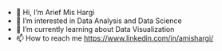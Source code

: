 - 👋 Hi, I’m Arief Mis Hargi
- 👀 I’m interested in Data Analysis and Data Science
- 🌱 I’m currently learning about Data Visualization
- 📫 How to reach me https://www.linkedin.com/in/amishargi/

<!---
amishargi/amishargi is a ✨ special ✨ repository because its `README.md` (this file) appears on your GitHub profile.
You can click the Preview link to take a look at your changes.
--->
